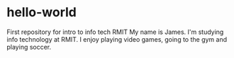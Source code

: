 # hello-world
First repository for intro to info tech RMIT
My name is James. I'm studying info technology at RMIT. I enjoy playing video games, going to the gym and playing soccer.
